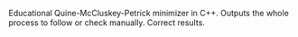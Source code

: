 Educational Quine-McCluskey-Petrick minimizer in C++.
Outputs the whole process to follow or check manually.
Correct results.